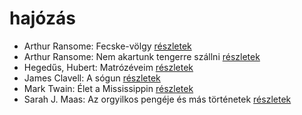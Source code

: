# hajózás

- Arthur Ransome: Fecske-völgy [részletek](_details/%7Bopf.creator%7D.md#id_422)
- Arthur Ransome: Nem akartunk tengerre szállni [részletek](_details/%7Bopf.creator%7D.md#id_430)
- Hegedűs, Hubert: Matrózéveim [részletek](_details/%7Bopf.creator%7D.md#id_160)
- James Clavell: A sógun [részletek](_details/%7Bopf.creator%7D.md#id_168)
- Mark Twain: Élet a Mississippin [részletek](_details/%7Bopf.creator%7D.md#id_937)
- Sarah J. Maas: Az orgyilkos pengéje és más történetek [részletek](_details/%7Bopf.creator%7D.md#id_1685)